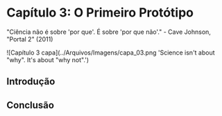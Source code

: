 
# Capítulo 3: O Primeiro Protótipo
"Ciência não é sobre 'por que'. É sobre 'por que não'." - Cave Johnson, "Portal 2" (2011)

![Capítulo 3 capa](../Arquivos/Imagens/capa_03.png 'Science isn't about "why". It's about "why not".')

## Introdução


## Conclusão
